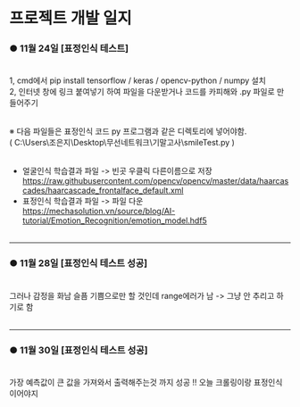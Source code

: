 # 프로젝트 개발 일지



### ● 11월 24일 [표정인식 테스트] <br/><br/>
  
1, cmd에서 pip install tensorflow / keras / opencv-python / numpy 설치 <br/>
2, 인터넷 창에 링크 붙여넣기 하여 파일을 다운받거나 코드를 카피해와 .py 파일로 만들어주기 <br/><br/>

※ 다음 파일들은 표정인식 코드 py 프로그램과 같은 디렉토리에 넣어야함. <br/>
( C:\Users\조은지\Desktop\무선네트워크\기말고사\smileTest.py ) <br/><br/>

- 얼굴인식 학습결과 파일 -> 빈곳 우클릭 다른이름으로 저장 <br/> 
https://raw.githubusercontent.com/opencv/opencv/master/data/haarcascades/haarcascade_frontalface_default.xml
- 표정인식 학습결과 파일 -> 파일 다운 <br/> 
https://mechasolution.vn/source/blog/AI-tutorial/Emotion_Recognition/emotion_model.hdf5 <br/> <br/> 
***
### ● 11월 28일 [표정인식 테스트 성공] <br/><br/>
그러나 감정을 화남 슬픔 기쁨으로만 할 것인데 range에러가 남 -> 그냥 안 추리고 하기로 함 <br/><br/>
***
### ● 11월 30일 [표정인식 테스트 성공] <br/><br/>
가장 예측값이 큰 값을 가져와서 출력해주는것 까지 성공 !!
오늘 크롤링이랑 표정인식 이어야지 


